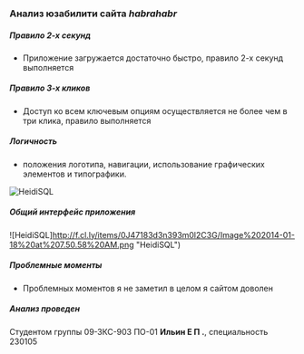 ### Анализ юзабилити сайта *habrahabr*

##### Правило 2-х секунд
 - Приложение загружается достаточно быстро, правило 2-х секунд выполняется

##### Правило 3-х кликов
 - Доступ ко всем ключевым опциям осуществляется не более чем в три клика, правило выполняется

##### Логичность
 - положения логотипа, навигации, использование графических элементов и типографики.

![HeidiSQL](http://f.cl.ly/items/39183D431H261u2L3Y3c/Image%202014-01-18%20at%207.56.00%20AM.png "HeidiSQL")

##### Общий интерфейс приложения
![HeidiSQL]http://f.cl.ly/items/0J47183d3n393m0l2C3G/Image%202014-01-18%20at%207.50.58%20AM.png "HeidiSQL")

##### Проблемные моменты
 - Проблемных моментов я не заметил в целом я сайтом доволен 


##### Анализ проведен
Студентом группы 09-ЗКС-903 ПО-01 **Ильин Е П .**, специальность 230105

